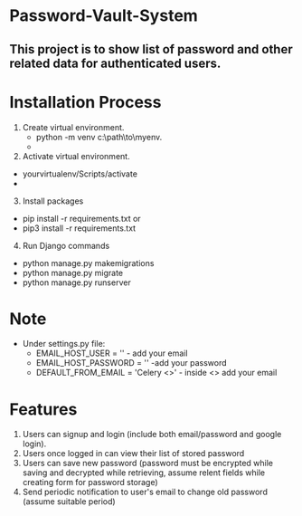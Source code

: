 # Password-Vault-System
This project is to show list of password and other related data for authenticated users.
----------------------------------------------------------------------------------------
# Installation Process
 1. Create virtual environment.
    - python -m venv c:\path\to\myenv.
    - 
2. Activate virtual environment.
  - yourvirtualenv/Scripts/activate
  - 
3. Install packages
  - pip install -r requirements.txt or
  - pip3 install -r requirements.txt
  
4. Run Django commands
  - python manage.py makemigrations
  - python manage.py migrate
  - python manage.py runserver


# Note
- Under settings.py file:
  - EMAIL_HOST_USER = '' - add your email
  - EMAIL_HOST_PASSWORD = '' -add your password
  - DEFAULT_FROM_EMAIL = 'Celery <>' - inside <> add your email

# Features
1. Users can signup and login (include both email/password and google login).
3. Users once logged in can view their list of stored password
4. Users can save new password (password must be encrypted while saving and decrypted while retrieving, assume relent fields while creating form for password storage)
5. Send periodic notification to user's email to change old password (assume suitable period) 

